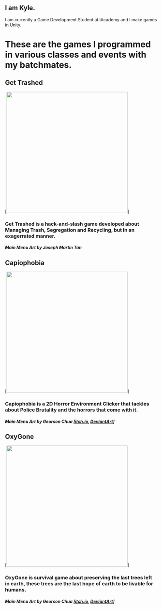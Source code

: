 ## I am Kyle.
I am currently a Game Development Student at iAcademy and I make games in Unity.

# These are the games I programmed in various classes and events with my batchmates.

## Get Trashed
[<img src = "https://drive.google.com/file/d/1XpQpvtOXZy7moALUf4lxbLCJ7x08KS_q/view?usp=sharing" width=400>]
### Get Trashed is a hack-and-slash game developed about Managing Trash, Segregation and Recycling, but in an exagerrated manner.
##### Main Menu Art by Joseph Martin Tan

## Capiophobia
[<img src = "https://drive.google.com/file/d/1hVwufwTA60WV_pbfpubOUauGIf0ji8_-/view?usp=sharing" width=400>]
### Capiophobia is a 2D Horror Environment Clicker that tackles about Police Brutality and the horrors that come with it.
##### Main Menu Art by Georson Chua [[itch.io](https://zerogeorson.itch.io/), [DeviantArt](https://www.deviantart.com/zerogeorson)]

## OxyGone
[<img src = "https://drive.google.com/file/d/1LFw1AljNlJi60ygo9l2bV_BcW4LR543e/view?usp=sharing" width=400>]
### OxyGone is survival game about preserving the last trees left in earth, these trees are the last hope of earth to be livable for humans.
##### Main Menu Art by Georson Chua [[itch.io](https://zerogeorson.itch.io/), [DeviantArt](https://www.deviantart.com/zerogeorson)]
